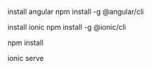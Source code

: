 install angular
npm install -g @angular/cli

install ionic
npm install -g @ionic/cli

npm install

ionic serve